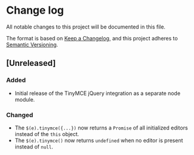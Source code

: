 # Change log
All notable changes to this project will be documented in this file.

The format is based on [Keep a Changelog](https://keepachangelog.com/en/1.0.0/),
and this project adheres to [Semantic Versioning](https://semver.org/spec/v2.0.0.html).

## [Unreleased]
### Added
- Initial release of the TinyMCE jQuery integration as a separate node module.

### Changed
- The `$(e).tinymce({...})` now returns a `Promise` of all initialized editors instead of the `this` object.
- The `$(e).tinymce()` now returns `undefined` when no editor is present instead of `null`.